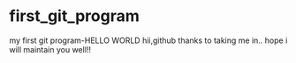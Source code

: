 # first_git_program
my first git program-HELLO WORLD
hii,github
thanks to taking me in..
hope i will maintain you well!!
